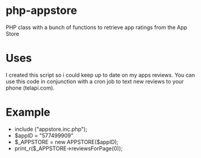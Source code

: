 php-appstore
===================

PHP class with a bunch of functions to retrieve app ratings from the App Store

<h1>Uses </h1>

I created this script so i could keep up to date on my apps reviews.  You can use this code in conjunction with a cron job to text new reviews to your phone (telapi.com).

<h1>Example </h1>

<UL>
	<LI>include ("appstore.inc.php");</LI>
	<LI>$appID = "577499909"</LI>
	<LI>$_APPSTORE = new APPSTORE($appID);</LI>
	<LI>print_r($_APPSTORE->reviewsForPage(0));</LI>
</UL>
